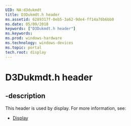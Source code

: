 ```yaml
---
UID: NA:d3dukmdt
title: D3Dukmdt.h header
ms.assetid: 6289317f-0eb5-3a62-9de4-ff14a76b6bb0
ms.date: 05/09/2018
keywords: ["D3Dukmdt.h header"]
ms.keywords: 
ms.prod: windows-hardware
ms.technology: windows-devices
ms.topic: portal
tech.root: display
---
```


# D3Dukmdt.h header


## -description


This header is used by display. For more information, see:

- [Display](../_display/index.md)
